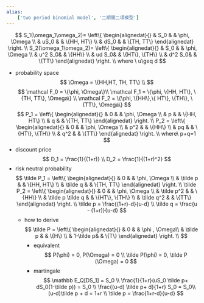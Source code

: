 ```yaml
---
alias:
    ['two period binomial model', '二期間二項模型']
---
```

$$
S_1(\omega_1\omega_2)= 
\left\{ 
  \begin{alignedat}{}   
   & S_0 & & \phi, \Omega \\   
   & uS_0 & & \{HH, HT\} \\ 
   & dS_0 & & \{TH, TT\}
  \end{alignedat} 
 \right. \\
S_2(\omega_1\omega_2)=
\left\{ 
  \begin{alignedat}{}   
   & S_0 & & \phi, \Omega \\   
   & u^2 S_0& & \{HH\} \\ 
   & ud S_0& & \{HT\}, \{TH\} \\ 
   & d^2 S_0& & \{TT\}
  \end{alignedat} 
 \right. 
\\ where \ u\geq d
$$
- probability space
    $$
    \Omega = \{HH,HT, TH, TT\} \\
    $$
    $$
    \mathcal F_0 = \{\phi, \Omega\}\\
    \mathcal F_1 = \{\phi, \{HH, HT\}, \{TH, TT\}, \Omega\} \\
    \mathcal F_2 = \{\phi, \{HH\},\{ HT\}, \{TH\}, \{TT\}, \Omega\} 
    $$
    $$
    P_1 = 
    \left\{ 
      \begin{alignedat}{}   
       & 0 & & \phi, \Omega \\   
       & p & & \{HH, HT\} \\ 
       & q & & \{TH, TT\}
      \end{alignedat} 
     \right. \\
    P_2 = 
    \left\{ 
      \begin{alignedat}{}   
       & 0 & & \phi, \Omega \\   
       & p^2 & & \{HH\} \\ 
       & pq & & \{HT\}, \{TH\} \\ 
       & q^2 & & \{TT\}
      \end{alignedat} 
     \right. \\
    where\ p+q=1
    $$
- discount price
    $$
    D_1 = \frac{1}{(1+r)} \\
    D_2 = \frac{1}{(1+r)^2}
    $$
- risk neutral probability
    $$
    \tilde P_1 = 
    \left\{ 
      \begin{alignedat}{}   
       & 0 & & \phi, \Omega \\   
       & \tilde p & & \{HH, HT\} \\ 
       & \tilde q & & \{TH, TT\}
      \end{alignedat} 
     \right. \\
    \tilde P_2 = 
    \left\{ 
      \begin{alignedat}{}   
       & 0 & & \phi, \Omega \\   
       & \tilde p^2 & & \{HH\} \\ 
       & \tilde p \tilde q & & \{HT\}, \{TH\} \\ 
       & \tilde q^2 & & \{TT\}
      \end{alignedat} 
     \right. \\
    \tilde p = \frac{(1+r)-d}{u-d} \\
    \tilde q = \frac{u - (1+r)}{u-d}
    $$
    - how to derive
        $$
        \tilde P = 
        \left\{ 
          \begin{alignedat}{}   
           & 0 & & \phi , \Omega\\   
           & \tilde p & & \{H\} \\ 
           & 1-\tilde p& & \{T\}
          \end{alignedat} 
         \right.
        \\
        $$
        - equivalent
            $$
            P(\phi) = 0, P(\Omega) = 0 \\
            \tilde P(\phi) = 0, \tilde P (\Omega) = 0
            $$
        - martingale
            $$
            \mathbb E_Q[DS_1] = S_0 \\
            \frac{1}{1+r}(uS_0 \tilde p+ dS_0(1-\tilde p)) = S_0
            \\
            \frac{(u-d) \tilde p+ d}{1+r} S_0 = S_0\\
            (u-d)\tilde p + d = 1+r \\
            \tilde p = \frac{1+r-d}{u-d}
            $$